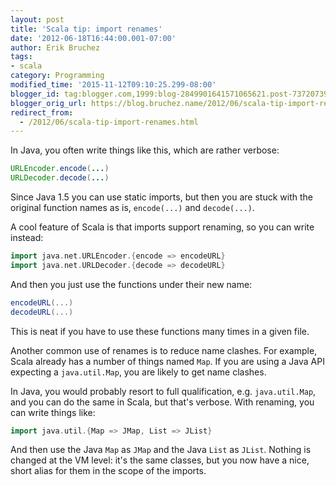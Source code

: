 ```yaml
---
layout: post
title: 'Scala tip: import renames'
date: '2012-06-18T16:44:00.001-07:00'
author: Erik Bruchez
tags:
- scala
category: Programming
modified_time: '2015-11-12T09:10:25.299-08:00'
blogger_id: tag:blogger.com,1999:blog-2849901641571065621.post-737207396629682363
blogger_orig_url: https://blog.bruchez.name/2012/06/scala-tip-import-renames.html
redirect_from:
  - /2012/06/scala-tip-import-renames.html
---
```


In Java, you often write things like this, which are rather verbose:

```java
URLEncoder.encode(...)
URLDecoder.decode(...)
```

Since Java 1.5 you can use static imports, but then you are stuck with the original function names as is, `encode(...)` and `decode(...)`.

A cool feature of Scala is that imports support renaming, so you can write instead:

```scala
import java.net.URLEncoder.{encode => encodeURL}
import java.net.URLDecoder.{decode => decodeURL}
```

And then you just use the functions under their new name:

```scala
encodeURL(...)
decodeURL(...)
```

This is neat if you have to use these functions many times in a given file.

Another common use of renames is to reduce name clashes. For example, Scala already has a number of things named `Map`. If you are using a Java API expecting a `java.util.Map`, you are likely to get name clashes.

In Java, you would probably resort to full qualification, e.g. `java.util.Map`, and you can do the same in Scala, but that's verbose. With renaming, you can write things like:

```scala
import java.util.{Map => JMap, List => JList}
```

And then use the Java `Map` as `JMap` and the Java `List` as `JList`. Nothing is changed at the VM level: it's the same classes, but you now have a nice, short alias for them in the scope of the imports.
